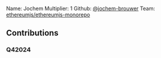 Name: Jochem
Multiplier: 1
Github: [@jochem-brouwer](https://github.com/jochem-brouwer)
Team: [ethereumjs/ethereumjs-monorepo](https://github.com/ethereumjs/ethereumjs-monorepo/pulls?q=is%3Apr+author%3Ajochem-brouwer+)

## Contributions
### Q42024
